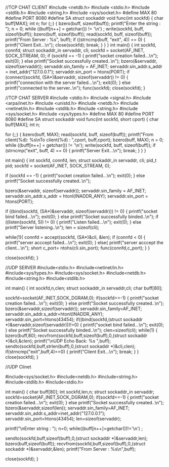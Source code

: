 //TCP CHAT CLIENT
#include <netdb.h>
#include <stdio.h>
#include <stdlib.h>
#include <string.h>
#include <sys/socket.h>
#define MAX 80
#define PORT 8080
#define SA struct sockaddr
void func(int sockfd)
{
char buff[MAX];
int n;
for (;;) {
bzero(buff, sizeof(buff));
printf("Enter the string : ");
n = 0;
while ((buff[n++] = getchar()) != '\n')
;
write(sockfd, buff, sizeof(buff));
bzero(buff, sizeof(buff)); 
read(sockfd, buff, sizeof(buff)); 
printf("From Server : %s", buff);
if ((strncmp(buff, "exit", 4)) == 0) {
printf("Client Exit...\n");
close(sockfd);
break;
}
}
}
int main()
{
int sockfd, connfd;
struct sockaddr_in servaddr, cli;
sockfd = socket(AF_INET, SOCK_STREAM, 0);
if (sockfd == -1) {
printf("socket creation failed...\n");
exit(0);
}
else
printf("Socket successfully created..\n");
bzero(&servaddr, sizeof(servaddr));
servaddr.sin_family = AF_INET;
servaddr.sin_addr.s_addr = inet_addr("127.0.0.1");
servaddr.sin_port = htons(PORT);
if (connect(sockfd, (SA*)&servaddr, sizeof(servaddr)) != 0) {
printf("connection with the server failed...\n");
exit(0);
}
else
printf("connected to the server..\n");
func(sockfd);
close(sockfd);
}

//TCP CHAT SERVER
#include <stdio.h>
#include <signal.h>
#include <arpa/inet.h>
#include <unistd.h>
#include <netdb.h>
#include <netinet/in.h>
#include <stdlib.h>
#include <string.h>
#include <sys/socket.h>
#include <sys/types.h>
#define MAX 80
#define PORT 8080
#define SA struct sockaddr
void func(int sockfd, short cport)
{
char buff[MAX];
int n;

for (;;) {
    bzero(buff, MAX); 
    read(sockfd, buff, sizeof(buff));
    printf("From client(%d): %s\nTo client(%d) : ",cport, buff,cport);
    bzero(buff, MAX);
    n = 0;
    while ((buff[n++] = getchar()) != '\n');
    write(sockfd, buff, sizeof(buff));
   if (strncmp("exit", buff, 4) == 0) {
    printf("Server Exit...\n");
   break;
   }
}
}



int main()
{
int sockfd, connfd, len;
struct sockaddr_in servaddr, cli;
pid_t pid;
sockfd = socket(AF_INET, SOCK_STREAM, 0);

if (sockfd == -1) {
printf("socket creation failed...\n");
exit(0);
}
else
printf("Socket successfully created..\n");



bzero(&servaddr, sizeof(servaddr));
servaddr.sin_family = AF_INET;
servaddr.sin_addr.s_addr = htonl(INADDR_ANY);
servaddr.sin_port = htons(PORT);



if ((bind(sockfd, (SA*)&servaddr, sizeof(servaddr))) != 0) {
printf("socket bind failed...\n");
exit(0);
}
else
printf("Socket successfully binded..\n");
if ((listen(sockfd, 5)) != 0) {
printf("Listen failed...\n");
exit(0);
}
else
printf("Server listening..\n");
len = sizeof(cli);


while(1){
connfd = accept(sockfd, (SA*)&cli, &len);
if (connfd < 0) {
printf("server acccept failed...\n");
exit(0);
}
else{
printf("server acccept the client...\n");
short c_port= ntohs(cli.sin_port);
func(connfd,c_port);
  }
}

close(sockfd);
}

//UDP SERVER
#include<stdio.h>
#include<netinet/in.h>
#include<sys/types.h>
#include<sys/socket.h>
#include<netdb.h>
#include<string.h>
#include<stdlib.h>

int main()
{
int sockfd,n,clen;
struct sockaddr_in servaddr,cli;
char buff[80];


sockfd=socket(AF_INET,SOCK_DGRAM,0);
if(sockfd==-1)
{
printf("socket creation failed...\n");
exit(0);
}
else
printf("Socket successfully created..\n");
bzero(&servaddr,sizeof(servaddr));
servaddr.sin_family=AF_INET;
servaddr.sin_addr.s_addr=htonl(INADDR_ANY);
servaddr.sin_port=htons(43454);
if((bind(sockfd,(struct sockaddr *)&servaddr,sizeof(servaddr)))!=0)
{
printf("socket bind failed...\n");
exit(0);
}
else
printf("Socket successfully binded..\n");
clen=sizeof(cli);
while(1)
{
bzero(buff,80);
recvfrom(sockfd,buff,sizeof(buff),0,(struct sockaddr *)&cli,&clen);
printf("\nUDP Echo Back: %s ",buff);	
sendto(sockfd,buff,strlen(buff),0,(struct sockaddr *)&cli,clen);
if(strncmp("exit",buff,4)==0)
{
printf("Client Exit...\n");
break;
}
}
close(sockfd);
}

//UDP Clinet

#include<sys/socket.h>
#include<netdb.h>
#include<string.h>
#include<stdlib.h>
#include<stdio.h>

int main()
{
char buff[80];
int sockfd,len,n;
struct sockaddr_in servaddr;
sockfd=socket(AF_INET,SOCK_DGRAM,0);
if(sockfd==-1)
{
printf("socket creation failed...\n");
exit(0);
}
else
printf("Socket successfully created..\n");
bzero(&servaddr,sizeof(len));
servaddr.sin_family=AF_INET;
servaddr.sin_addr.s_addr=inet_addr("127.0.0.1");
servaddr.sin_port=htons(43454);
len=sizeof(servaddr);


printf("\nEnter string : ");
n=0;
while((buff[n++]=getchar())!='\n')
	;


sendto(sockfd,buff,sizeof(buff),0,(struct sockaddr *)&servaddr,len);
bzero(buff,sizeof(buff));
recvfrom(sockfd,buff,sizeof(buff),0,(struct sockaddr *)&servaddr,&len);
printf("From Server : %s\n",buff);

close(sockfd);
}
